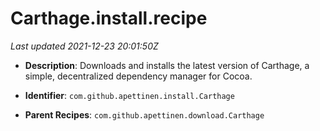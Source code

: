 # Carthage.install.recipe

_Last updated 2021-12-23 20:01:50Z_

- **Description**: Downloads and installs the latest version of Carthage, a simple, decentralized dependency manager for Cocoa.

- **Identifier**: `com.github.apettinen.install.Carthage`

- **Parent Recipes**: `com.github.apettinen.download.Carthage`
